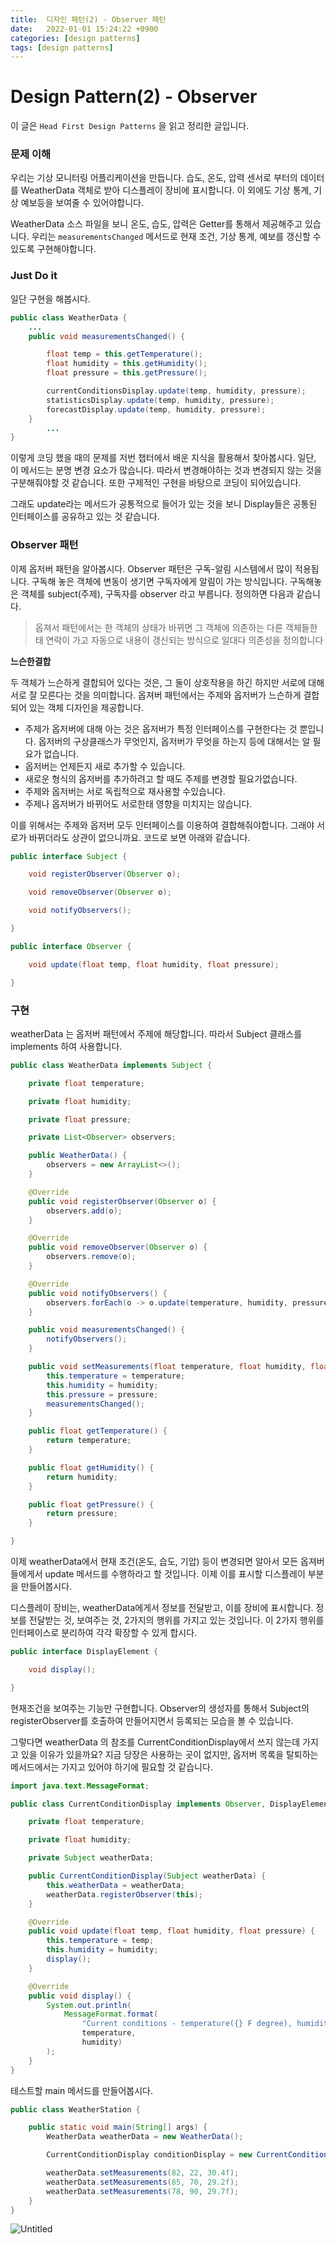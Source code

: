 ```yaml
---
title:  디자인 패턴(2) - Observer 패턴
date:   2022-01-01 15:24:22 +0900
categories: [design patterns]
tags: [design patterns]
---
```


# Design Pattern(2) - Observer

이 글은 `Head First Design Patterns` 을 읽고 정리한 글입니다.

### 문제 이해

우리는 기상 모니터링 어플리케이션을 만듭니다. 습도, 온도, 압력 센서로 부터의 데이터를 WeatherData 객체로 받아 디스플레이 장비에 표시합니다. 이 외에도 기상 통계, 기상 예보등을 보여줄 수 있어야합니다.

WeatherData 소스 파일을 보니 온도, 습도, 압력은 Getter를 통해서 제공해주고 있습니다. 우리는 `measurementsChanged` 메서드로 현재 조건, 기상 통계, 예보를 갱신할 수 있도록 구현해야합니다.

### Just Do it

일단 구현을 해봅시다.

```java
public class WeatherData {
    ...
    public void measurementsChanged() {

        float temp = this.getTemperature();
        float humidity = this.getHumidity();
        float pressure = this.getPressure();

        currentConditionsDisplay.update(temp, humidity, pressure);
        statisticsDisplay.update(temp, humidity, pressure);
        forecastDisplay.update(temp, humidity, pressure);
    }
		...
}
```

이렇게 코딩 했을 때의 문제를 저번 챕터에서 배운 지식을 활용해서 찾아봅시다. 일단, 이 메서드는 분명 변경 요소가 많습니다. 따라서 변경해야하는 것과 변경되지 않는 것을 구분해줘야할 것 같습니다. 또한 구제적인 구현을 바탕으로 코딩이 되어있습니다.

그래도 update라는 메서드가 공통적으로 들어가 있는 것을 보니 Display들은 공통된 인터페이스를 공유하고 있는 것 같습니다.

### Observer 패턴

이제 옵저버 패턴을 알아봅시다.  Observer 패턴은 구독-알림 시스템에서 많이 적용됩니다. 구독해 놓은 객체에 변동이 생기면 구독자에게 알림이 가는 방식입니다. 구독해놓은 객체를 subject(주제), 구독자를 observer 라고 부릅니다. 정의하면 다음과 같습니다.

> 옵져서 패턴에서는 한 객체의 상태가 바뀌면 그 객체에 의존하는 다른 객체들한태 연락이 가고 자동으로 내용이 갱신되는 방식으로 일대다 의존성을 정의합니다
>

**느슨한결합**

두 객체가 느슨하게 결합되어 있다는 것은, 그 둘이 상호작용을 하긴 하지만 서로에 대해 서로 잘 모른다는 것을 의미합니다. 옵져버 패턴에서는 주제와 옵저버가 느슨하게 결합되어 있는 객체 디자인을 제공합니다.

- 주제가 옵저버에 대해 아는 것은 옵저버가 특정 인터페이스를 구현한다는 것 뿐입니다. 옵저버의 구상클래스가 무엇인지, 옵저버가 무엇을 하는지 등에 대해서는 알 필요가 없습니다.
- 옵저버는 언제든지 새로 추가할 수 있습니다.
- 새로운 형식의 옵저버를 추가하려고 할 때도 주제를 변경할 필요가없습니다.
- 주제와 옵저버는 서로 독립적으로 재사용할 수있습니다.
- 주제나 옵저버가 바뀌어도 서로한태 영향을 미치지는 않습니다.

이를 위해서는 주제와 옵저버 모두 인터페이스를 이용하여 결합해줘야합니다. 그래야 서로가 바뀌더라도 상관이 없으니까요. 코드로 보면 아래와 같습니다.

```java
public interface Subject {

    void registerObserver(Observer o);

    void removeObserver(Observer o);

    void notifyObservers();

}

public interface Observer {

    void update(float temp, float humidity, float pressure);

}
```

### 구현

weatherData 는 옵저버 패턴에서 주제에 해당합니다. 따라서 Subject 클래스를 implements 하여 사용합니다.

```java
public class WeatherData implements Subject {

    private float temperature;

    private float humidity;

    private float pressure;

    private List<Observer> observers;

    public WeatherData() {
        observers = new ArrayList<>();
    }

    @Override
    public void registerObserver(Observer o) {
        observers.add(o);
    }

    @Override
    public void removeObserver(Observer o) {
        observers.remove(o);
    }

    @Override
    public void notifyObservers() {
        observers.forEach(o -> o.update(temperature, humidity, pressure));
    }

    public void measurementsChanged() {
        notifyObservers();
    }

    public void setMeasurements(float temperature, float humidity, float pressure) {
        this.temperature = temperature;
        this.humidity = humidity;
        this.pressure = pressure;
        measurementsChanged();
    }

    public float getTemperature() {
        return temperature;
    }

    public float getHumidity() {
        return humidity;
    }

    public float getPressure() {
        return pressure;
    }

}
```

이제 weatherData에서 현재 조건(온도, 습도, 기압) 등이 변경되면 알아서 모든 옵져버들에게서 update 메서드를 수행하라고 할 것입니다. 이제 이를 표시할 디스플레이 부분을 만들어봅시다.

디스플레이 장비는, weatherData에게서 정보를 전달받고, 이를 장비에 표시합니다. 정보를 전달받는 것, 보여주는 것, 2가지의 행위를 가지고 있는 것입니다. 이 2가지 행위를 인터페이스로 분리하여 각각 확장할 수 있게 합시다.

```java
public interface DisplayElement {

    void display();

}
```

현재조건을 보여주는 기능만 구현합니다. Observer의 생성자를 통해서 Subject의 registerObserver를 호출하여 만들어지면서 등록되는 모습을 볼 수 있습니다.

그렇다면 weatherData 의 참조를 CurrentConditionDisplay에서 쓰지 않는데 가지고 있을 이유가 있을까요? 지금 당장은 사용하는 곳이 없지만, 옵저버 목록을 탈퇴하는 메서드에서는 가지고 있어야 하기에 필요할 것 같습니다.

```java
import java.text.MessageFormat;

public class CurrentConditionDisplay implements Observer, DisplayElement{

    private float temperature;

    private float humidity;

    private Subject weatherData;

    public CurrentConditionDisplay(Subject weatherData) {
        this.weatherData = weatherData;
        weatherData.registerObserver(this);
    }

    @Override
    public void update(float temp, float humidity, float pressure) {
        this.temperature = temp;
        this.humidity = humidity;
        display();
    }

    @Override
    public void display() {
        System.out.println(
            MessageFormat.format(
                "Current conditions - temperature({} F degree), humidity({} %)",
                temperature,
                humidity)
        );
    }
}
```

테스트할 main 메서드를 만들어봅시다.

```java
public class WeatherStation {

    public static void main(String[] args) {
        WeatherData weatherData = new WeatherData();

        CurrentConditionDisplay conditionDisplay = new CurrentConditionDisplay(weatherData);

        weatherData.setMeasurements(82, 22, 30.4f);
        weatherData.setMeasurements(85, 70, 29.2f);
        weatherData.setMeasurements(78, 90, 29.7f);
    }
}
```

![Untitled](../../assets/img/posts/2022-01-01-design(2)/Untitled.png)
